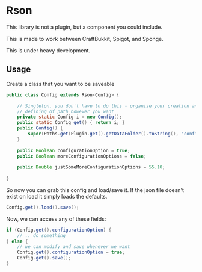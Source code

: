 # Rson
This library is not a plugin, but a component you could include.

This is made to work between CraftBukkit, Spigot, and Sponge.

This is under heavy development.

## Usage
Create a class that you want to be saveable 

```java
public class Config extends Rson<Config> {

	// Singleton, you don't have to do this - organise your creation and 
	// defining of path however you want 
	private static Config i = new Config();
	public static Config get() { return i; }
	public Config() {
		super(Paths.get(Plugin.get().getDataFolder().toString(), "config.json"));
	}
	
	public Boolean configurationOption = true;
	public Boolean moreConfigurationOptions = false;
	
	public Double justSomeMoreConfigurationOptions = 55.10;
	
}
```

So now you can grab this config and load/save it. If the json file doesn't exist on load it simply loads the defaults.

```java
Config.get().load().save();
```

Now, we can access any of these fields:

```java
if (Config.get().configurationOption) {
	// .. do something
} else {
	// we can modify and save whenever we want
	Config.get().configurationOption = true;
	Config.get().save();
}
```